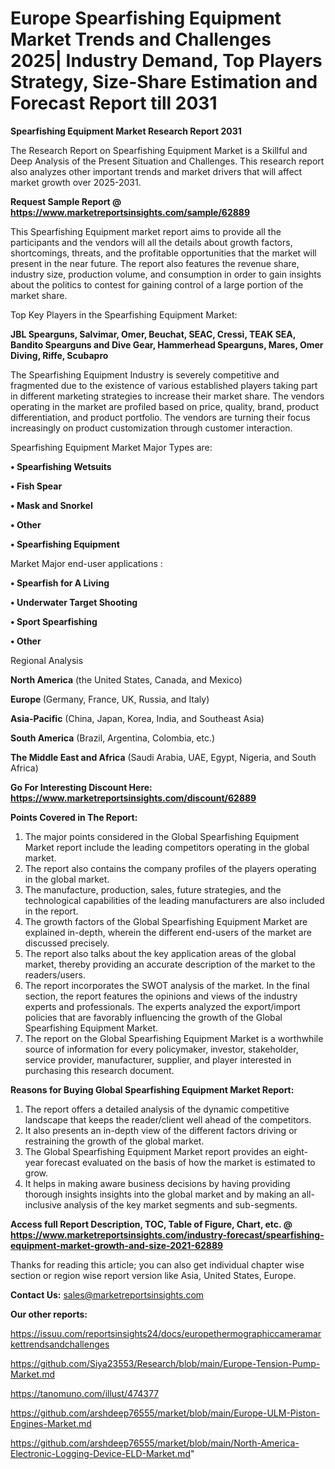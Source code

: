  # Europe Spearfishing Equipment Market Trends and Challenges 2025| Industry Demand, Top Players Strategy, Size-Share Estimation and Forecast Report till 2031

<strong>Spearfishing Equipment Market Research Report 2031</strong>

The Research Report on Spearfishing Equipment Market is a Skillful and Deep Analysis of the Present Situation and Challenges. This research report also analyzes other important trends and market drivers that will affect market growth over 2025-2031.

<strong>Request Sample Report @ <a href=https://www.marketreportsinsights.com/sample/62889>https://www.marketreportsinsights.com/sample/62889</a></strong>

This Spearfishing Equipment market report aims to provide all the participants and the vendors will all the details about growth factors, shortcomings, threats, and the profitable opportunities that the market will present in the near future. The report also features the revenue share, industry size, production volume, and consumption in order to gain insights about the politics to contest for gaining control of a large portion of the market share.

Top Key Players in the Spearfishing Equipment Market:

<strong>JBL Spearguns, Salvimar, Omer, Beuchat, SEAC, Cressi, TEAK SEA, Bandito Spearguns and Dive Gear, Hammerhead Spearguns, Mares, Omer Diving, Riffe, Scubapro</strong>

The Spearfishing Equipment Industry is severely competitive and fragmented due to the existence of various established players taking part in different marketing strategies to increase their market share. The vendors operating in the market are profiled based on price, quality, brand, product differentiation, and product portfolio. The vendors are turning their focus increasingly on product customization through customer interaction.

Spearfishing Equipment Market Major Types are:

<strong>• Spearfishing Wetsuits

• Fish Spear

• Mask and Snorkel

• Other

• Spearfishing Equipment</strong>

Market Major end-user applications :

<strong>• Spearfish for A Living

• Underwater Target Shooting

• Sport Spearfishing

• Other</strong>

Regional Analysis

</u><strong><b>North America</b></strong> (the United States, Canada, and Mexico)

<strong><b>Europe </b></strong>(Germany, France, UK, Russia, and Italy)

<strong><b>Asia-Pacific</b></strong> (China, Japan, Korea, India, and Southeast Asia)

<strong><b>South America</b></strong> (Brazil, Argentina, Colombia, etc.)

<strong><b>The Middle East and Africa</b></strong> (Saudi Arabia, UAE, Egypt, Nigeria, and South Africa)

<strong>Go For Interesting Discount Here: <a href=https://www.marketreportsinsights.com/discount/62889>https://www.marketreportsinsights.com/discount/62889</a></strong>

<strong>Points Covered in The Report:</strong>
<ol>
  <li>The major points considered in the Global Spearfishing Equipment Market report include the leading competitors operating in the global market.</li>
  <li>The report also contains the company profiles of the players operating in the global market.</li>
  <li>The manufacture, production, sales, future strategies, and the technological capabilities of the leading manufacturers are also included in the report.</li>
  <li>The growth factors of the Global Spearfishing Equipment Market are explained in-depth, wherein the different end-users of the market are discussed precisely.</li>
  <li>The report also talks about the key application areas of the global market, thereby providing an accurate description of the market to the readers/users.</li>
  <li>The report incorporates the SWOT analysis of the market. In the final section, the report features the opinions and views of the industry experts and professionals. The experts analyzed the export/import policies that are favorably influencing the growth of the Global Spearfishing Equipment Market.</li>
  <li>The report on the Global Spearfishing Equipment Market is a worthwhile source of information for every policymaker, investor, stakeholder, service provider, manufacturer, supplier, and player interested in purchasing this research document.</li>
</ol>
<strong>Reasons for Buying Global Spearfishing Equipment Market Report:</strong>

<ol>
  <li>The report offers a detailed analysis of the dynamic competitive landscape that keeps the reader/client well ahead of the competitors.</li>
  <li>It also presents an in-depth view of the different factors driving or restraining the growth of the global market.</li>
  <li>The Global Spearfishing Equipment Market report provides an eight-year forecast evaluated on the basis of how the market is estimated to grow.</li>
  <li>It helps in making aware business decisions by having providing thorough insights insights into the global market and by making an all-inclusive analysis of the key market segments and sub-segments.</li>
</ol>
<strong>Access full Report Description, TOC, Table of Figure, Chart, etc. @ <a href=https://www.marketreportsinsights.com/industry-forecast/spearfishing-equipment-market-growth-and-size-2021-62889>https://www.marketreportsinsights.com/industry-forecast/spearfishing-equipment-market-growth-and-size-2021-62889</a></strong>


Thanks for reading this article; you can also get individual chapter wise section or region wise report version like Asia, United States, Europe.

<strong>Contact Us:</strong>
sales@marketreportsinsights.com

<strong>Our other reports:</strong>

<a href=https://issuu.com/reportsinsights24/docs/europethermographiccameramarkettrendsandchallenges>https://issuu.com/reportsinsights24/docs/europethermographiccameramarkettrendsandchallenges</a>

<a href=https://github.com/Siya23553/Research/blob/main/Europe-Tension-Pump-Market.md>https://github.com/Siya23553/Research/blob/main/Europe-Tension-Pump-Market.md</a>

<a href=https://tanomuno.com/illust/474377>https://tanomuno.com/illust/474377</a>

<a href=https://github.com/arshdeep76555/market/blob/main/Europe-ULM-Piston-Engines-Market.md>https://github.com/arshdeep76555/market/blob/main/Europe-ULM-Piston-Engines-Market.md</a>

<a href=https://github.com/arshdeep76555/market/blob/main/North-America-Electronic-Logging-Device-ELD-Market.md>https://github.com/arshdeep76555/market/blob/main/North-America-Electronic-Logging-Device-ELD-Market.md</a>"
